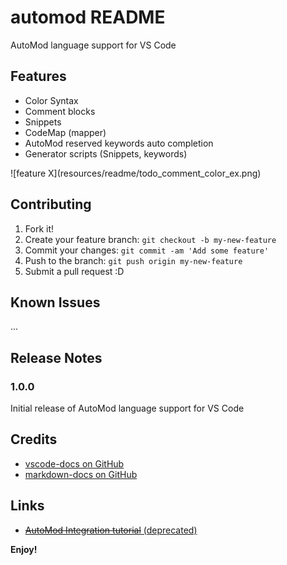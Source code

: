 # automod README

AutoMod language support for VS Code

## Features
* Color Syntax
* Comment blocks
* Snippets
* CodeMap (mapper)
* AutoMod reserved keywords auto completion
* Generator scripts (Snippets, keywords)

\!\[feature X\]\(resources/readme/todo_comment_color_ex.png\)

## Contributing

1. Fork it!
2. Create your feature branch: `git checkout -b my-new-feature`
3. Commit your changes: `git commit -am 'Add some feature'`
4. Push to the branch: `git push origin my-new-feature`
5. Submit a pull request :D

## Known Issues

 ...

## Release Notes

### 1.0.0

Initial release of AutoMod language support for VS Code

## Credits
* [vscode-docs on GitHub](https://code.visualstudio.com/docs)
* [markdown-docs on GitHub](https://github.com/adam-p/markdown-here/wiki/Markdown-Cheatsheet)

## Links

* [~~AutoMod Integration tutorial~~ (deprecated)](https://code.visualstudio.com/)

**Enjoy!**